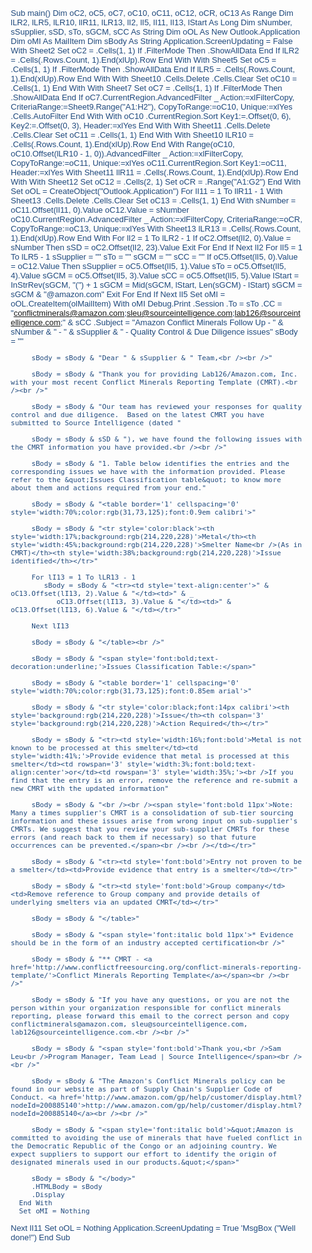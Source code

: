 Sub main()
   Dim oC2, oC5, oC7, oC10, oC11, oC12, oCR, oC13 As Range
   Dim lLR2, lLR5, lLR10, llR11, lLR13, lI2, lI5, lI11, lI13, lStart As Long
   Dim sNumber, sSupplier, sSD, sTo, sGCM, sCC As String
   Dim oOL As New Outlook.Application
   Dim oMI As MailItem
   Dim sBody As String
   Application.ScreenUpdating = False
   With Sheet2
      Set oC2 = .Cells(1, 1)
      If .FilterMode Then
         .ShowAllData
      End If
      lLR2 = .Cells(.Rows.Count, 1).End(xlUp).Row
   End With
   With Sheet5
      Set oC5 = .Cells(1, 1)
      If .FilterMode Then
         .ShowAllData
      End If
      lLR5 = .Cells(.Rows.Count, 1).End(xlUp).Row
   End With
   With Sheet10
      .Cells.Delete
      .Cells.Clear
      Set oC10 = .Cells(1, 1)
   End With
   With Sheet7
      Set oC7 = .Cells(1, 1)
      If .FilterMode Then
         .ShowAllData
      End If
      oC7.CurrentRegion.AdvancedFilter _
         Action:=xlFilterCopy, CriteriaRange:=Sheet9.Range("A1:H2"), CopyToRange:=oC10, Unique:=xlYes
      .Cells.AutoFilter
   End With
   With oC10
      .CurrentRegion.Sort Key1:=.Offset(0, 6), Key2:=.Offset(0, 3), Header:=xlYes
   End With
   With Sheet11
      .Cells.Delete
      .Cells.Clear
      Set oC11 = .Cells(1, 1)
   End With
   With Sheet10
      lLR10 = .Cells(.Rows.Count, 1).End(xlUp).Row
   End With
   Range(oC10, oC10.Offset(lLR10 - 1, 0)).AdvancedFilter _
      Action:=xlFilterCopy, CopyToRange:=oC11, Unique:=xlYes
   oC11.CurrentRegion.Sort Key1:=oC11, Header:=xlYes
   With Sheet11
      llR11 = .Cells(.Rows.Count, 1).End(xlUp).Row
   End With
   With Sheet12
      Set oC12 = .Cells(2, 1)
      Set oCR = .Range("A1:G2")
   End With
   Set oOL = CreateObject("Outlook.Application")
   For lI11 = 1 To llR11 - 1
      With Sheet13
         .Cells.Delete
         .Cells.Clear
         Set oC13 = .Cells(1, 1)
      End With
      sNumber = oC11.Offset(lI11, 0).Value
      oC12.Value = sNumber
      oC10.CurrentRegion.AdvancedFilter _
         Action:=xlFilterCopy, CriteriaRange:=oCR, CopyToRange:=oC13, Unique:=xlYes
      With Sheet13
         lLR13 = .Cells(.Rows.Count, 1).End(xlUp).Row
      End With
      For lI2 = 1 To lLR2 - 1
         If oC2.Offset(lI2, 0).Value = sNumber Then
            sSD = oC2.Offset(lI2, 23).Value
            Exit For
         End If
      Next lI2
      For lI5 = 1 To lLR5 - 1
         sSupplier = ""
         sTo = ""
         sGCM = ""
         sCC = ""
         If oC5.Offset(lI5, 0).Value = oC12.Value Then
            sSupplier = oC5.Offset(lI5, 1).Value
            sTo = oC5.Offset(lI5, 4).Value
            sGCM = oC5.Offset(lI5, 3).Value
            sCC = oC5.Offset(lI5, 5).Value
            lStart = InStrRev(sGCM, "(") + 1
            sGCM = Mid(sGCM, lStart, Len(sGCM) - lStart)
            sGCM = sGCM & "@amazon.com"
            Exit For
         End If
      Next lI5
      Set oMI = oOL.CreateItem(olMailItem)
      With oMI
         Debug.Print .Session
         .To = sTo
         .CC = "conflictminerals@amazon.com;sleu@sourceintelligence.com;lab126@sourceintelligence.com;" & sCC
         .Subject = "Amazon Conflict Minerals Follow Up - " & sNumber & " - " & sSupplier & " - Quality Control & Due Diligence issues"
         sBody = "<body style='color:rgb(31,73,125);font:13px arial'>"
         
         sBody = sBody & "Dear " & sSupplier & " Team,<br /><br />"
         
         sBody = sBody & "Thank you for providing Lab126/Amazon.com, Inc. with your most recent Conflict Minerals Reporting Template (CMRT).<br /><br />"
         
         sBody = sBody & "Our team has reviewed your responses for quality control and due diligence.  Based on the latest CMRT you have submitted to Source Intelligence (dated "
         
         sBody = sBody & sSD & "), we have found the following issues with the CMRT information you have provided.<br /><br />"
         
         sBody = sBody & "1. Table below identifies the entries and the corresponding issues we have with the information provided. Please refer to the &quot;Issues Classification table&quot; to know more about them and actions required from your end."
         
         sBody = sBody & "<table border='1' cellspacing='0' style='width:70%;color:rgb(31,73,125);font:0.9em calibri'>"
         
         sBody = sBody & "<tr style='color:black'><th style='width:17%;background:rgb(214,220,228)'>Metal</th><th style='width:45%;background:rgb(214,220,228)'>Smelter Name<br />(As in CMRT)</th><th style='width:38%;background:rgb(214,220,228)'>Issue identified</th></tr>"
         
         For lI13 = 1 To lLR13 - 1
            sBody = sBody & "<tr><td style='text-align:center'>" & oC13.Offset(lI13, 2).Value & "</td><td>" & _
               oC13.Offset(lI13, 3).Value & "</td><td>" & oC13.Offset(lI13, 6).Value & "</td></tr>"
         
         Next lI13
         
         sBody = sBody & "</table><br />"
         
         sBody = sBody & "<span style='font:bold;text-decoration:underline;'>Issues Classification Table:</span>"
         
         sBody = sBody & "<table border='1' cellspacing='0' style='width:70%;color:rgb(31,73,125);font:0.85em arial'>"
         
         sBody = sBody & "<tr style='color:black;font:14px calibri'><th style='background:rgb(214,220,228)'>Issue</th><th colspan='3' style='background:rgb(214,220,228)'>Action Required</th></tr>"
         
         sBody = sBody & "<tr><td style='width:16%;font:bold'>Metal is not known to be processed at this smelter</td><td style='width:41%;'>Provide evidence that metal is processed at this smelter</td><td rowspan='3' style='width:3%;font:bold;text-align:center'>or</td><td rowspan='3' style='width:35%;'><br />If you find that the entry is an error, remove the reference and re-submit a new CMRT with the updated information"
         
         sBody = sBody & "<br /><br /><span style='font:bold 11px'>Note: Many a times supplier's CMRT is a consolidation of sub-tier sourcing information and these issues arise from wrong input on sub-supplier's CMRTs. We suggest that you review your sub-supplier CMRTs for these errors (and reach back to them if necessary) so that future occurrences can be prevented.</span><br /><br /></td></tr>"
         
         sBody = sBody & "<tr><td style='font:bold'>Entry not proven to be a smelter</td><td>Provide evidence that entry is a smelter</td></tr>"
         
         sBody = sBody & "<tr><td style='font:bold'>Group company</td><td>Remove reference to Group company and provide details of underlying smelters via an updated CMRT</td></tr>"
         
         sBody = sBody & "</table>"
         
         sBody = sBody & "<span style='font:italic bold 11px'>* Evidence should be in the form of an industry accepted certification<br />"
         
         sBody = sBody & "** CMRT - <a href='http://www.conflictfreesourcing.org/conflict-minerals-reporting-template/'>Conflict Minerals Reporting Template</a></span><br /><br />"
         
         sBody = sBody & "If you have any questions, or you are not the person within your organization responsible for conflict minerals reporting, please forward this email to the correct person and copy conflictminerals@amazon.com, sleu@sourceintelligence.com, lab126@sourceintelligence.com.<br /><br />"
         
         sBody = sBody & "<span style='font:bold'>Thank you,<br />Sam Leu<br />Program Manager, Team Lead | Source Intelligence</span><br /><br />"
         
         sBody = sBody & "The Amazon's Conflict Minerals policy can be found in our website as part of Supply Chain's Supplier Code of Conduct. <a href='http://www.amazon.com/gp/help/customer/display.html?nodeId=200885140'>http://www.amazon.com/gp/help/customer/display.html?nodeId=200885140</a><br /><br />"
         
         sBody = sBody & "<span style='font:italic bold'>&quot;Amazon is committed to avoiding the use of minerals that have fueled conflict in the Democratic Republic of the Congo or an adjoining country. We expect suppliers to support our effort to identify the origin of designated minerals used in our products.&quot;</span>"
         
         sBody = sBody & "</body>"
         .HTMLBody = sBody
         .Display
      End With
      Set oMI = Nothing
   Next lI11
   Set oOL = Nothing
   Application.ScreenUpdating = True
   'MsgBox ("Well done!")
End Sub
